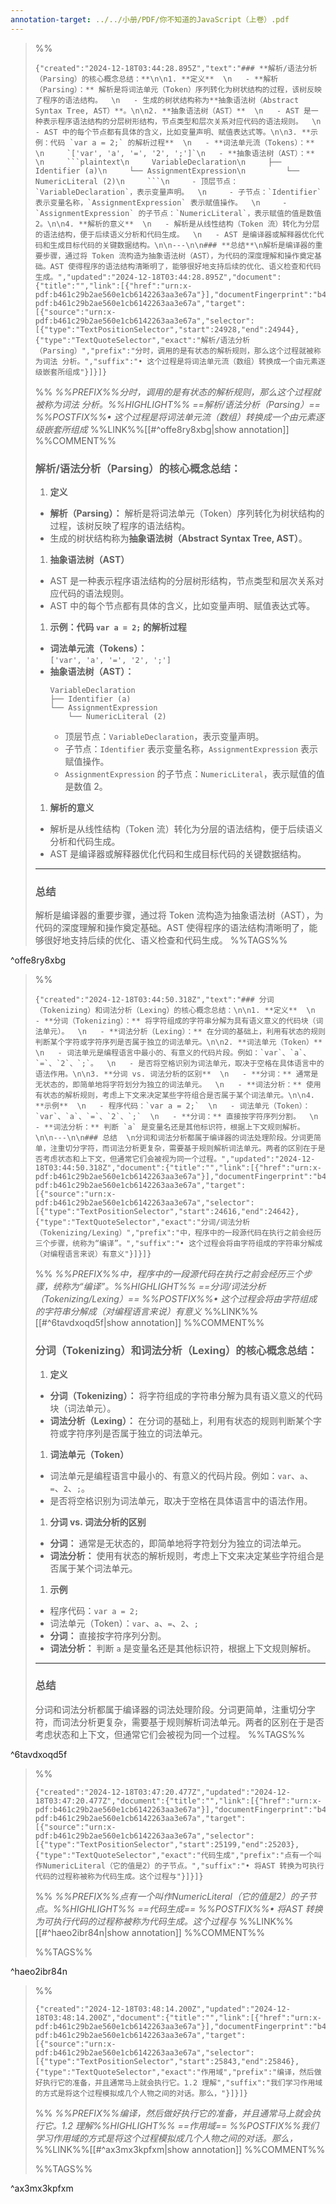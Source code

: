 ```yaml
---
annotation-target: ../../小册/PDF/你不知道的JavaScript（上卷）.pdf
---
```





>%%
>```annotation-json
>{"created":"2024-12-18T03:44:28.895Z","text":"### **解析/语法分析（Parsing）的核心概念总结：**\n\n1. **定义**  \n   - **解析（Parsing）：** 解析是将词法单元（Token）序列转化为树状结构的过程，该树反映了程序的语法结构。  \n   - 生成的树状结构称为**抽象语法树（Abstract Syntax Tree, AST）**。\n\n2. **抽象语法树（AST）**  \n   - AST 是一种表示程序语法结构的分层树形结构，节点类型和层次关系对应代码的语法规则。  \n   - AST 中的每个节点都有具体的含义，比如变量声明、赋值表达式等。\n\n3. **示例：代码 `var a = 2;` 的解析过程**  \n   - **词法单元流（Tokens）：**  \n     `['var', 'a', '=', '2', ';']`\n   - **抽象语法树（AST）：**  \n     ```plaintext\n     VariableDeclaration\n     ├── Identifier (a)\n     └── AssignmentExpression\n         └── NumericLiteral (2)\n     ```\n     - 顶层节点：`VariableDeclaration`，表示变量声明。  \n     - 子节点：`Identifier` 表示变量名称，`AssignmentExpression` 表示赋值操作。  \n     - `AssignmentExpression` 的子节点：`NumericLiteral`，表示赋值的值是数值 2。\n\n4. **解析的意义**  \n   - 解析是从线性结构（Token 流）转化为分层的语法结构，便于后续语义分析和代码生成。  \n   - AST 是编译器或解释器优化代码和生成目标代码的关键数据结构。\n\n---\n\n### **总结**\n解析是编译器的重要步骤，通过将 Token 流构造为抽象语法树（AST），为代码的深度理解和操作奠定基础。AST 使得程序的语法结构清晰明了，能够很好地支持后续的优化、语义检查和代码生成。","updated":"2024-12-18T03:44:28.895Z","document":{"title":"","link":[{"href":"urn:x-pdf:b461c29b2ae560e1cb6142263aa3e67a"}],"documentFingerprint":"b461c29b2ae560e1cb6142263aa3e67a"},"uri":"urn:x-pdf:b461c29b2ae560e1cb6142263aa3e67a","target":[{"source":"urn:x-pdf:b461c29b2ae560e1cb6142263aa3e67a","selector":[{"type":"TextPositionSelector","start":24928,"end":24944},{"type":"TextQuoteSelector","exact":"解析/语法分析（Parsing）","prefix":"分时，调用的是有状态的解析规则，那么这个过程就被称为词法 分析。","suffix":"• 这个过程是将词法单元流（数组）转换成一个由元素逐级嵌套所组成"}]}]}
>```
>%%
>*%%PREFIX%%分时，调用的是有状态的解析规则，那么这个过程就被称为词法 分析。%%HIGHLIGHT%% ==解析/语法分析（Parsing）== %%POSTFIX%%• 这个过程是将词法单元流（数组）转换成一个由元素逐级嵌套所组成*
>%%LINK%%[[#^offe8ry8xbg|show annotation]]
>%%COMMENT%%
>### **解析/语法分析（Parsing）的核心概念总结：**
>
>1. **定义**  
>   - **解析（Parsing）：** 解析是将词法单元（Token）序列转化为树状结构的过程，该树反映了程序的语法结构。  
>   - 生成的树状结构称为**抽象语法树（Abstract Syntax Tree, AST）**。
>
>1. **抽象语法树（AST）**  
>   - AST 是一种表示程序语法结构的分层树形结构，节点类型和层次关系对应代码的语法规则。  
>   - AST 中的每个节点都有具体的含义，比如变量声明、赋值表达式等。
>
>1. **示例：代码 `var a = 2;` 的解析过程**  
>   - **词法单元流（Tokens）：**  
>     `['var', 'a', '=', '2', ';']`
>   - **抽象语法树（AST）：**  
>     ```plaintext
>     VariableDeclaration
>     ├── Identifier (a)
>     └── AssignmentExpression
>         └── NumericLiteral (2)
>     ```
>     - 顶层节点：`VariableDeclaration`，表示变量声明。  
>     - 子节点：`Identifier` 表示变量名称，`AssignmentExpression` 表示赋值操作。  
>     - `AssignmentExpression` 的子节点：`NumericLiteral`，表示赋值的值是数值 2。
>
>1. **解析的意义**  
>   - 解析是从线性结构（Token 流）转化为分层的语法结构，便于后续语义分析和代码生成。  
>   - AST 是编译器或解释器优化代码和生成目标代码的关键数据结构。
>
>---
>
>### **总结**
>解析是编译器的重要步骤，通过将 Token 流构造为抽象语法树（AST），为代码的深度理解和操作奠定基础。AST 使得程序的语法结构清晰明了，能够很好地支持后续的优化、语义检查和代码生成。
>%%TAGS%%
>
^offe8ry8xbg


>%%
>```annotation-json
>{"created":"2024-12-18T03:44:50.318Z","text":"### 分词（Tokenizing）和词法分析（Lexing）的核心概念总结：\n\n1. **定义**  \n   - **分词（Tokenizing）：** 将字符组成的字符串分解为具有语义意义的代码块（词法单元）。  \n   - **词法分析（Lexing）：** 在分词的基础上，利用有状态的规则判断某个字符或字符序列是否属于独立的词法单元。\n\n2. **词法单元（Token）**  \n   - 词法单元是编程语言中最小的、有意义的代码片段。例如：`var`、`a`、`=`、`2`、`;`。  \n   - 是否将空格识别为词法单元，取决于空格在具体语言中的语法作用。\n\n3. **分词 vs. 词法分析的区别**  \n   - **分词：** 通常是无状态的，即简单地将字符划分为独立的词法单元。  \n   - **词法分析：** 使用有状态的解析规则，考虑上下文来决定某些字符组合是否属于某个词法单元。\n\n4. **示例**  \n   - 程序代码：`var a = 2;`  \n   - 词法单元（Token）：`var`、`a`、`=`、`2`、`;`  \n   - **分词：** 直接按字符序列分割。  \n   - **词法分析：** 判断 `a` 是变量名还是其他标识符，根据上下文规则解析。\n\n---\n\n### 总结  \n分词和词法分析都属于编译器的词法处理阶段。分词更简单，注重切分字符，而词法分析更复杂，需要基于规则解析词法单元。两者的区别在于是否考虑状态和上下文，但通常它们会被视为同一个过程。","updated":"2024-12-18T03:44:50.318Z","document":{"title":"","link":[{"href":"urn:x-pdf:b461c29b2ae560e1cb6142263aa3e67a"}],"documentFingerprint":"b461c29b2ae560e1cb6142263aa3e67a"},"uri":"urn:x-pdf:b461c29b2ae560e1cb6142263aa3e67a","target":[{"source":"urn:x-pdf:b461c29b2ae560e1cb6142263aa3e67a","selector":[{"type":"TextPositionSelector","start":24616,"end":24642},{"type":"TextQuoteSelector","exact":"分词/词法分析（Tokenizing/Lexing）","prefix":"中，程序中的一段源代码在执行之前会经历三个步骤，统称为“编译”。","suffix":"• 这个过程会将由字符组成的字符串分解成（对编程语言来说）有意义"}]}]}
>```
>%%
>*%%PREFIX%%中，程序中的一段源代码在执行之前会经历三个步骤，统称为“编译”。%%HIGHLIGHT%% ==分词/词法分析（Tokenizing/Lexing）== %%POSTFIX%%• 这个过程会将由字符组成的字符串分解成（对编程语言来说）有意义*
>%%LINK%%[[#^6tavdxoqd5f|show annotation]]
>%%COMMENT%%
>### 分词（Tokenizing）和词法分析（Lexing）的核心概念总结：
>
>1. **定义**  
>   - **分词（Tokenizing）：** 将字符组成的字符串分解为具有语义意义的代码块（词法单元）。  
>   - **词法分析（Lexing）：** 在分词的基础上，利用有状态的规则判断某个字符或字符序列是否属于独立的词法单元。
>
>1. **词法单元（Token）**  
>   - 词法单元是编程语言中最小的、有意义的代码片段。例如：`var`、`a`、`=`、`2`、`;`。  
>   - 是否将空格识别为词法单元，取决于空格在具体语言中的语法作用。
>
>1. **分词 vs. 词法分析的区别**  
>   - **分词：** 通常是无状态的，即简单地将字符划分为独立的词法单元。  
>   - **词法分析：** 使用有状态的解析规则，考虑上下文来决定某些字符组合是否属于某个词法单元。
>
>1. **示例**  
>   - 程序代码：`var a = 2;`  
>   - 词法单元（Token）：`var`、`a`、`=`、`2`、`;`  
>   - **分词：** 直接按字符序列分割。  
>   - **词法分析：** 判断 `a` 是变量名还是其他标识符，根据上下文规则解析。
>
>---
>
>### 总结  
>分词和词法分析都属于编译器的词法处理阶段。分词更简单，注重切分字符，而词法分析更复杂，需要基于规则解析词法单元。两者的区别在于是否考虑状态和上下文，但通常它们会被视为同一个过程。
>%%TAGS%%
>
^6tavdxoqd5f


>%%
>```annotation-json
>{"created":"2024-12-18T03:47:20.477Z","updated":"2024-12-18T03:47:20.477Z","document":{"title":"","link":[{"href":"urn:x-pdf:b461c29b2ae560e1cb6142263aa3e67a"}],"documentFingerprint":"b461c29b2ae560e1cb6142263aa3e67a"},"uri":"urn:x-pdf:b461c29b2ae560e1cb6142263aa3e67a","target":[{"source":"urn:x-pdf:b461c29b2ae560e1cb6142263aa3e67a","selector":[{"type":"TextPositionSelector","start":25199,"end":25203},{"type":"TextQuoteSelector","exact":"代码生成","prefix":"点有一个叫作NumericLiteral（它的值是2）的子节点。","suffix":"• 将AST 转换为可执行代码的过程称被称为代码生成。这个过程与"}]}]}
>```
>%%
>*%%PREFIX%%点有一个叫作NumericLiteral（它的值是2）的子节点。%%HIGHLIGHT%% ==代码生成== %%POSTFIX%%• 将AST 转换为可执行代码的过程称被称为代码生成。这个过程与*
>%%LINK%%[[#^haeo2ibr84n|show annotation]]
>%%COMMENT%%
>
>%%TAGS%%
>
^haeo2ibr84n


>%%
>```annotation-json
>{"created":"2024-12-18T03:48:14.200Z","updated":"2024-12-18T03:48:14.200Z","document":{"title":"","link":[{"href":"urn:x-pdf:b461c29b2ae560e1cb6142263aa3e67a"}],"documentFingerprint":"b461c29b2ae560e1cb6142263aa3e67a"},"uri":"urn:x-pdf:b461c29b2ae560e1cb6142263aa3e67a","target":[{"source":"urn:x-pdf:b461c29b2ae560e1cb6142263aa3e67a","selector":[{"type":"TextPositionSelector","start":25843,"end":25846},{"type":"TextQuoteSelector","exact":"作用域","prefix":"编译，然后做好执行它的准备，并且通常马上就会执行它。1.2 理解","suffix":"我们学习作用域的方式是将这个过程模拟成几个人物之间的对话。那么，"}]}]}
>```
>%%
>*%%PREFIX%%编译，然后做好执行它的准备，并且通常马上就会执行它。1.2 理解%%HIGHLIGHT%% ==作用域== %%POSTFIX%%我们学习作用域的方式是将这个过程模拟成几个人物之间的对话。那么，*
>%%LINK%%[[#^ax3mx3kpfxm|show annotation]]
>%%COMMENT%%
>
>%%TAGS%%
>
^ax3mx3kpfxm

